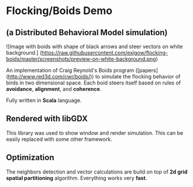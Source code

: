 Flocking/Boids Demo
====================================================

(a Distributed Behavioral Model simulation)
-------------------------------------------

![Image with boids with shape of black arrows and steer vectors on white background.]
(https://raw.githubusercontent.com/exigow/flocking-boids/master/screenshots/preview-on-white-background.png)

An implementation of Craig Reynold's Boids program ([papers] (http://www.red3d.com/cwr/boids/)) to simulate the flocking 
behavior of birds in two dimensional space. Each boid steers itself based on rules of __avoidance__, __alignment__, and 
__coherence__.

Fully written in **Scala** language.

Rendered with libGDX
------------
This library was used to show window and render simulation. This can be easily replaced with some other framework.

Optimization
------------

The neighbors detection and vector calculations are build on top of **2d grid spatial partitioning** algorithm. 
Everything works very **fast**.